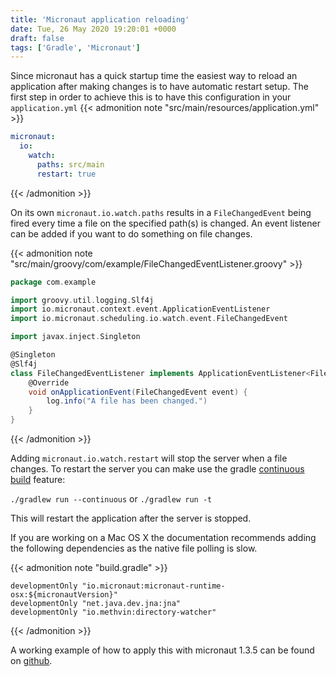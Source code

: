 ```yaml
---
title: 'Micronaut application reloading'
date: Tue, 26 May 2020 19:20:01 +0000
draft: false
tags: ['Gradle', 'Micronaut']
---
```


Since micronaut has a quick startup time the easiest way to reload an application after making changes is to have automatic restart setup. The first step in order to achieve this is to have this configuration in your `application.yml`
{{< admonition note "src/main/resources/application.yml" >}}
```yaml
micronaut:
  io:
    watch:
      paths: src/main
      restart: true
```
{{< /admonition >}}

On its own `micronaut.io.watch.paths` results in a `FileChangedEvent` being fired every time a file on the specified path(s) is changed. An event listener can be added if you want to do something on file changes.

{{< admonition note "src/main/groovy/com/example/FileChangedEventListener.groovy" >}}
```groovy
package com.example

import groovy.util.logging.Slf4j
import io.micronaut.context.event.ApplicationEventListener
import io.micronaut.scheduling.io.watch.event.FileChangedEvent

import javax.inject.Singleton

@Singleton
@Slf4j
class FileChangedEventListener implements ApplicationEventListener<FileChangedEvent> {
    @Override
    void onApplicationEvent(FileChangedEvent event) {
        log.info("A file has been changed.")
    }
}
```
{{< /admonition >}}

Adding `micronaut.io.watch.restart` will stop the server when a file changes. To restart the server you can make use the gradle [continuous build](https://docs.gradle.org/current/userguide/command_line_interface.html#sec:continuous_build) feature:

`./gradlew run --continuous` or `./gradlew run -t`

This will restart the application after the server is stopped.

If you are working on a Mac OS X the documentation recommends adding the following dependencies as the native file polling is slow.

{{< admonition note "build.gradle" >}}
```
developmentOnly "io.micronaut:micronaut-runtime-osx:${micronautVersion}"
developmentOnly "net.java.dev.jna:jna"
developmentOnly "io.methvin:directory-watcher"
```
{{< /admonition >}}

A working example of how to apply this with micronaut 1.3.5 can be found on [github](https://github.com/amuponda/blog-posts/tree/master/micronaut-continous-build).
